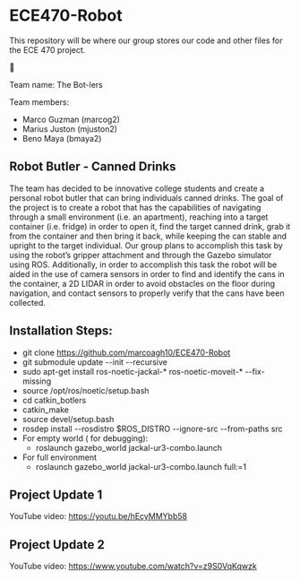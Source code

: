 # ECE470-Robot
This repository will be where our group stores our code and other files for the ECE 470 project.

:robot:

Team name: The Bot-lers

Team members:
- Marco Guzman (marcog2)
- Marius Juston (mjuston2)
- Beno Maya (bmaya2)


## Robot Butler - Canned Drinks

The team has decided to be innovative college students and create a personal robot butler that can bring individuals canned drinks. The goal of the project is to create a robot that has the capabilities of navigating through a small environment (i.e. an apartment), reaching into a target container (i.e. fridge) in order to open it, find the target canned drink, grab it from the container and then bring it back, while keeping the can stable and upright to the target individual. Our group plans to accomplish this task by using the robot’s gripper attachment and through the Gazebo simulator using ROS. Additionally, in order to accomplish this task the robot will be aided in the use of camera sensors in order to find and identify the cans in the container, a 2D LIDAR in order to avoid obstacles on the floor during navigation, and contact sensors to properly verify that the cans have been collected.

## Installation Steps:
- git clone https://github.com/marcoagh10/ECE470-Robot
- git submodule update --init --recursive
- sudo apt-get install ros-noetic-jackal-* ros-noetic-moveit-* --fix-missing
- source /opt/ros/noetic/setup.bash
- cd catkin_botlers
- catkin_make
- source devel/setup.bash
- rosdep install --rosdistro $ROS_DISTRO --ignore-src --from-paths src
- For empty world ( for debugging):
  - roslaunch gazebo_world jackal-ur3-combo.launch
- For full environment
  - roslaunch gazebo_world jackal-ur3-combo.launch full:=1

## Project Update 1

YouTube video: https://youtu.be/hEcyMMYbb58

## Project Update 2

YouTube video: https://www.youtube.com/watch?v=z9S0VqKqwzk
